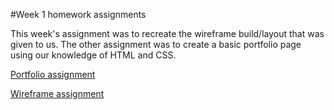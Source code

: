 #Week 1 homework assignments

<p>This week's assignment was to recreate the wireframe build/layout that was given to us. The other assignment was to create a basic portfolio page using our knowledge of HTML and CSS.</p>

<a href="https://august-johnson.github.io/week1/portfolio/index.html">Portfolio assignment</a>

<a href="https://august-johnson.github.io/week1/wireframe/index.html">Wireframe assignment</a>
